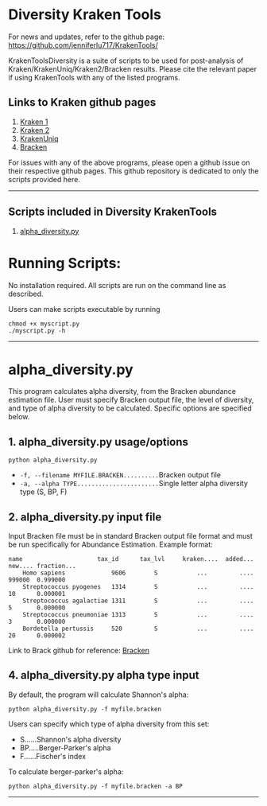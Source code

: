 # Diversity Kraken Tools
For news and updates, refer to the github page: https://github.com/jenniferlu717/KrakenTools/

KrakenToolsDiversity is a suite of scripts to be used for post-analysis of 
Kraken/KrakenUniq/Kraken2/Bracken results. Please cite the relevant paper
if using KrakenTools with any of the listed programs. 

## Links to Kraken github pages
1. [Kraken 1](https://github.com/DerrickWood/kraken)
2. [Kraken 2](https://github.com/DerrickWood/kraken2)
3. [KrakenUniq](https://github.com/fbreitwieser/krakenuniq)
4. [Bracken](https://github.com/jenniferlu717/Bracken) 

For issues with any of the above programs, 
please open a github issue on their respective github pages. 
This github repository is dedicated to only the scripts provided here. 

---------------------------------------------------------
## Scripts included in Diversity KrakenTools
1. [alpha\_diversity.py](#alpha\_diversitypy)
 
# Running Scripts:
No installation required. 
All scripts are run on the command line as described.

Users can make scripts executable by running

    chmod +x myscript.py
    ./myscript.py -h 

---------------------------------------------------------
# alpha\_diversity.py

This program calculates alpha diversity, from the Bracken abundance estimation file. 
User must specify Bracken output file, the level of diversity, and type of 
alpha diversity to be calculated. Specific options are specified below. 

## 1. alpha\_diversity.py usage/options

`python alpha_diversity.py`
*   `-f, --filename MYFILE.BRACKEN..........`Bracken output file
*   `-a, --alpha TYPE.......................`Single letter alpha diversity type (S, BP, F)

## 2. alpha\_diversity.py input file

Input Bracken file must be in standard Bracken output file format and must be run
specifically for Abundance Estimation. Example format:
 
	name                     tax_id      tax_lvl     kraken....  added...   new.... fraction...                                                                                                         
        Homo sapiens             9606        S           ...         ....       999000  0.999000                                                                                                            
        Streptococcus pyogenes   1314        S           ...         ....       10      0.000001                                                                                                            
        Streptococcus agalactiae 1311        S           ...         ....       5       0.000000                                                                                                            
        Streptococcus pneumoniae 1313        S           ...         ....       3       0.000000                                                                                                            
        Bordetella pertussis     520         S           ...         ....       20      0.000002 

Link to Brack github for reference: [Bracken](https://github.com/jenniferlu717/Bracken)

## 4. alpha\_diversity.py alpha type input
    
By default, the program will calculate Shannon's alpha:

	python alpha_diversity.py -f myfile.bracken
 
Users can specify which type of alpha diversity from this set:

*   S......Shannon's alpha diversity
*   BP.....Berger-Parker's alpha
*   F......Fischer's index

To calculate berger-parker's alpha:

	python alpha_diversity.py -f myfile.bracken -a BP

---------------------------------------------------------

